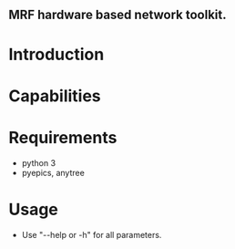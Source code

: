 MRF hardware based network toolkit.
--

# Introduction


# Capabilities


# Requirements
* python 3
* pyepics, anytree

# Usage
* Use "--help or -h" for all parameters.
